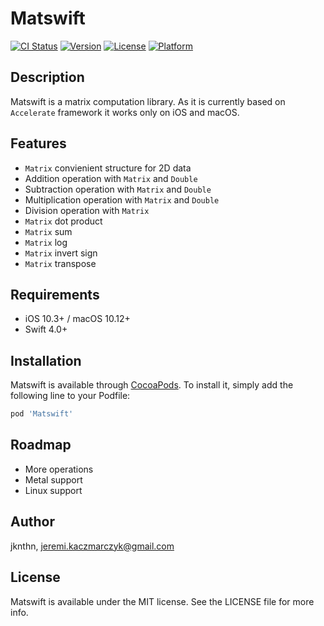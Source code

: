 # Matswift

[![CI Status](http://img.shields.io/travis/jknthn/Matswift.svg?style=flat)](https://travis-ci.org/jknthn/Matswift)
[![Version](https://img.shields.io/cocoapods/v/Matswift.svg?style=flat)](http://cocoapods.org/pods/Matswift)
[![License](https://img.shields.io/cocoapods/l/Matswift.svg?style=flat)](http://cocoapods.org/pods/Matswift)
[![Platform](https://img.shields.io/cocoapods/p/Matswift.svg?style=flat)](http://cocoapods.org/pods/Matswift)

## Description

Matswift is a matrix computation library. As it is currently based on `Accelerate` framework it works only on iOS and macOS.

## Features

- `Matrix` convienient structure for 2D data
- Addition operation with `Matrix` and `Double`
- Subtraction operation with `Matrix` and `Double`
- Multiplication operation with `Matrix` and `Double`
- Division operation with `Matrix`
- `Matrix` dot product
- `Matrix` sum
- `Matrix` log
- `Matrix` invert sign
- `Matrix` transpose

## Requirements

- iOS 10.3+ / macOS 10.12+
- Swift 4.0+

## Installation

Matswift is available through [CocoaPods](http://cocoapods.org). To install
it, simply add the following line to your Podfile:

```ruby
pod 'Matswift'
```

## Roadmap

- More operations
- Metal support
- Linux support

## Author

jknthn, jeremi.kaczmarczyk@gmail.com

## License

Matswift is available under the MIT license. See the LICENSE file for more info.
